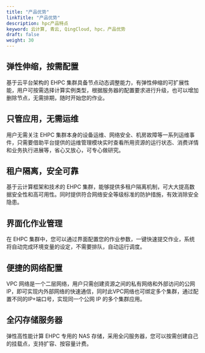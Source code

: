 ```yaml
---
title: "产品优势"
linkTitle: "产品优势"
description: hpc产品特点
keyword: 云计算, 青云, QingCloud, hpc，产品优势
draft: false
weight: 30
---
```


## 弹性伸缩，按需配置

基于云平台架构的 EHPC 集群具备节点动态调整能力，有弹性伸缩的可扩展性能，用户可按需选择计算实例类型，根据服务器的配置要求进行升级，也可以增加删除节点，无需排期，随时开始您的作业。

## 只管应用，无需运维

用户无需关注 EHPC 集群本身的设备运维、网络安全、机房故障等一系列运维事件，只需要借助平台提供的运维管理模块实时查看所用资源的运行状态、消费详情和业务执行进展等，省心又放心，可专心做研究。

## 租户隔离，安全可靠

基于云计算框架和技术的 EHPC 集群，能够提供多租户隔离机制，可大大提高数据安全性和高可用性。同时提供符合网络安全等级标准的防护措施，有效消除安全隐患。


## 界面化作业管理

在 EHPC 集群中，您可以通过界面配置您的作业参数，一键快速提交作业，系统将自动完成环境变量的设定，不需要排队，自动运行调度。

## 便捷的网络配置

VPC 网络是一个二层网络，用户只需创建资源之间的私有网络和外部访问的公网 IP，即可实现内外部网络的快速通信，同时此VPC网络也可绑定多个集群，通过配置不同的IP+端口号，实现同一个公网 IP 的多个集群应用。

## 全闪存储服务器

弹性高性能计算 EHPC 专用的 NAS 存储，采用全闪服务器，您可以按需创建自己的挂载点，支持扩容、按容量计费。
